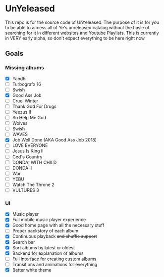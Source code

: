 # UnYeleased

This repo is for the source code of UnYeleased. The purpose of it is for you to be able to access all of Ye's unreleased catalog without the hasle of searching for it in different websites and Youtube Playlists. This is currently in VERY early alpha, so don't expect everything to be here right now.

## Goals

### Missing albums
- [x] Yandhi
- [ ] Turbografx 16
- [ ] Swish
- [x] Good Ass Job
- [ ] Cruel Winter
- [ ] Thank God For Drugs
- [ ] Yeezus II
- [ ] So Help Me God
- [ ] Wolves
- [ ] Swish
- [ ] WAVES
- [x] Job Well Done (AKA Good Ass Job 2018)
- [ ] LOVE EVERYONE
- [ ] Jesus Is King II
- [ ] God's Country
- [ ] DONDA: WITH CHILD
- [ ] DONDA II
- [ ] War
- [ ] YEBU
- [ ] Watch The Throne 2
- [ ] VULTURES 3

### UI
- [x] Music player
- [x] Full mobile music player experience
- [x] Good home page with all the necessary stuff
- [ ] Proper backstory of each album
- [x] Continuous playback ~~and shuffle support~~
- [x] Search bar
- [x] Sort albums by latest or oldest
- [x] Backend for explanation of albums
- [ ] Full interface for creating custom albums
- [ ] Transitions and animations for everything
- [x] Better white theme
